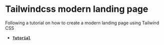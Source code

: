 # Tailwindcss modern landing page
Following a tutorial on how to create a modern landing page using Tailwind CSS
- [**`Tutorial`**](https://www.youtube.com/watch?v=00gyCtIQp8E&t=4028s&ab_channel=JohnKomarnicki)
